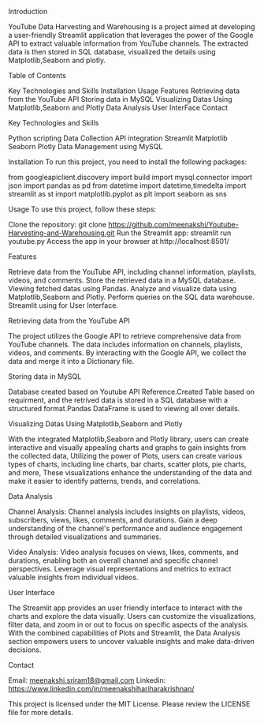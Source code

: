 Introduction

YouTube Data Harvesting and Warehousing is a project aimed at developing a user-friendly Streamlit application that leverages the power of the Google API to extract valuable information from YouTube channels. The extracted data is then stored in SQL database, visualized the details using Matplotlib,Seaborn and plotly.

Table of Contents

Key Technologies and Skills
Installation
Usage
Features
Retrieving data from the YouTube API
Storing data in MySQL
Visualizing Datas Using Matplotlib,Seaborn and Plotly
Data Analysis
User InterFace
Contact

Key Technologies and Skills

Python scripting
Data Collection
API integration
Streamlit
Matplotlib
Seaborn
Plotly
Data Management using MySQL

Installation
To run this project, you need to install the following packages:

from googleapiclient.discovery import build
import mysql.connector
import json
import pandas as pd
from datetime import datetime,timedelta
import streamlit as st
import matplotlib.pyplot as plt
import seaborn as sns

Usage
To use this project, follow these steps:

Clone the repository: git clone https://github.com/meenakshi/Youtube-Harvesting-and-Warehousing.git
Run the Streamlit app: streamlit run youtube.py
Access the app in your browser at http://localhost:8501/

Features

Retrieve data from the YouTube API, including channel information, playlists, videos, and comments.
Store the retrieved data in a MySQL database.
Viewing fetched datas using Pandas.
Analyze and visualize data using Matplotlib,Seaborn and Plotly.
Perform queries on the SQL data warehouse.
Streamlit using for User Interface.

Retrieving data from the YouTube API

The project utilizes the Google API to retrieve comprehensive data from YouTube channels. The data includes information on channels, playlists, videos, and comments. By interacting with the Google API, we collect the data and merge it into a Dictionary file.

Storing data in MySQL

Database created based on Youtube API Reference.Created Table based on requirment, and the retrived data is stored in a SQL database with a structured format.Pandas DataFrame is used to viewing all over details.

Visualizing Datas Using Matplotlib,Seaborn and Plotly

 With the integrated Matplotlib,Seaborn and Plotly library, users can create interactive and visually appealing charts and graphs to gain insights from the collected data, Utilizing the power of Plots, users can create various types of charts, including line charts, bar charts, scatter plots, pie charts, and more, These visualizations enhance the understanding of the data and make it easier to identify patterns, trends, and correlations.

Data Analysis

Channel Analysis: Channel analysis includes insights on playlists, videos, subscribers, views, likes, comments, and durations. Gain a deep understanding of the channel's performance and audience engagement through detailed visualizations and summaries.

Video Analysis: Video analysis focuses on views, likes, comments, and durations, enabling both an overall channel and specific channel perspectives. Leverage visual representations and metrics to extract valuable insights from individual videos.

User Interface

The Streamlit app provides an user friendly interface to interact with the charts and explore the data visually. Users can customize the visualizations, filter data, and zoom in or out to focus on specific aspects of the analysis.
With the combined capabilities of Plots and Streamlit, the Data Analysis section empowers users to uncover valuable insights and make data-driven decisions.

Contact

Email: meenakshi.sriram18@gmail.com
Linkedin: https://www.linkedin.com/in/meenakshihariharakrishnan/

This project is licensed under the MIT License. Please review the LICENSE file for more details.
